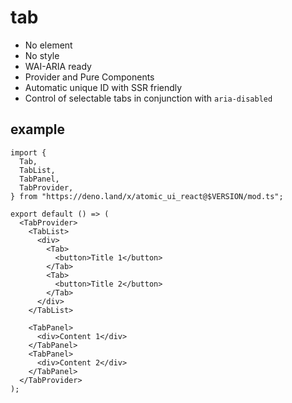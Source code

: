# tab

- No element
- No style
- WAI-ARIA ready
- Provider and Pure Components
- Automatic unique ID with SSR friendly
- Control of selectable tabs in conjunction with `aria-disabled`

## example

```tsx
import {
  Tab,
  TabList,
  TabPanel,
  TabProvider,
} from "https://deno.land/x/atomic_ui_react@$VERSION/mod.ts";

export default () => (
  <TabProvider>
    <TabList>
      <div>
        <Tab>
          <button>Title 1</button>
        </Tab>
        <Tab>
          <button>Title 2</button>
        </Tab>
      </div>
    </TabList>

    <TabPanel>
      <div>Content 1</div>
    </TabPanel>
    <TabPanel>
      <div>Content 2</div>
    </TabPanel>
  </TabProvider>
);
```
